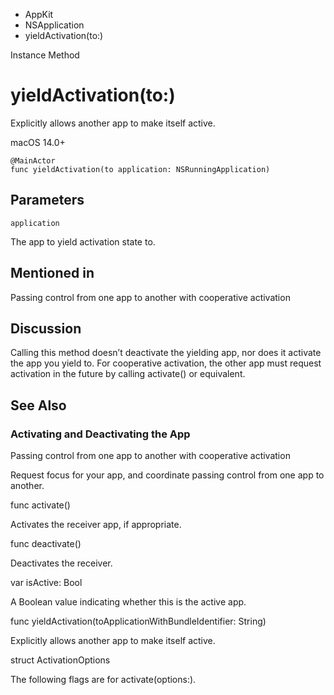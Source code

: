 

- AppKit
- NSApplication
-  yieldActivation(to:) 

Instance Method

# yieldActivation(to:)

Explicitly allows another app to make itself active.

macOS 14.0+

``` source
@MainActor
func yieldActivation(to application: NSRunningApplication)
```

## Parameters 

`application`  

The app to yield activation state to.

## Mentioned in 

Passing control from one app to another with cooperative activation

## Discussion

Calling this method doesn’t deactivate the yielding app, nor does it activate the app you yield to. For cooperative activation, the other app must request activation in the future by calling activate() or equivalent.

## See Also

### Activating and Deactivating the App

Passing control from one app to another with cooperative activation

Request focus for your app, and coordinate passing control from one app to another.

func activate()

Activates the receiver app, if appropriate.

func deactivate()

Deactivates the receiver.

var isActive: Bool

A Boolean value indicating whether this is the active app.

func yieldActivation(toApplicationWithBundleIdentifier: String)

Explicitly allows another app to make itself active.

struct ActivationOptions

The following flags are for activate(options:).

